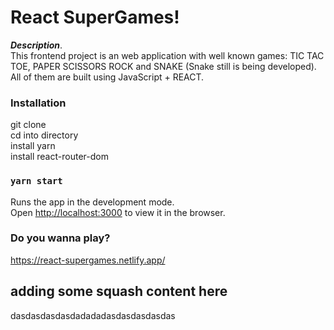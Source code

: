 # React SuperGames!

**_Description_**.  
This frontend project is an web application with well known games: TIC TAC TOE, PAPER SCISSORS ROCK and SNAKE (Snake still is being developed). All of them are built using JavaScript + REACT.

### Installation

git clone  
cd into directory  
install yarn  
install react-router-dom

### `yarn start`

Runs the app in the development mode.  
Open [http://localhost:3000](http://localhost:3000) to view it in the browser.

### Do you wanna play?

https://react-supergames.netlify.app/

## adding some squash content here

dasdasdasdasdadadadasdasdasdasdas
